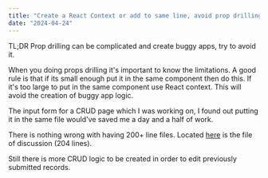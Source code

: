 ```yaml
---
title: "Create a React Context or add to same line, avoid prop drilling"
date: "2024-04-24"
---
```


TL;DR Prop drilling can be complicated and create buggy apps, try to avoid it.

When you doing props drilling it's important to know the limitations. A good rule is that if its small enough put it in the same component then do this. If it's too large to put in the same component use React context. This will avoid the creation of buggy app logic.

The input form for a CRUD page which I was working on, I found out putting it in the same file would've saved me a day and a half of work.

There is nothing wrong with having 200+ line files. Located [here](https://gist.github.com/MonteLogic/30540fb8753826f57f481fb89b025ce6) is the file of discussion (204 lines).

Still there is more CRUD logic to be created in order to edit previously submitted records.

